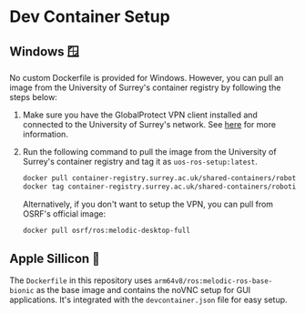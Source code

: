 # Dev Container Setup
## Windows 🪟
No custom Dockerfile is provided for Windows. However, you can pull an image from the University of Surrey's container registry by following the steps below:
1. Make sure you have the GlobalProtect VPN client installed and connected to the University of Surrey's network. See [here](uos_vpn_setup.pdf) for more information.

2. Run the following command to pull the image from the University of Surrey's container registry and tag it as `uos-ros-setup:latest`.
    ```bash
    docker pull container-registry.surrey.ac.uk/shared-containers/robotics-module-2:latest
    docker tag container-registry.surrey.ac.uk/shared-containers/robotics-module-2:latest uos-robotics:latest
    ```
    Alternatively, if you don't want to setup the VPN, you can pull from OSRF's official image:
    ```bash
    docker pull osrf/ros:melodic-desktop-full
    ```
## Apple Sillicon 🍎
The `Dockerfile` in this repository uses `arm64v8/ros:melodic-ros-base-bionic` as the base image and contains the noVNC setup for GUI applications. It's integrated with the `devcontainer.json` file for easy setup.
